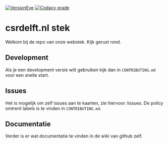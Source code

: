 [![VersionEye](https://img.shields.io/versioneye/d/user/projects/5774370f99ed29003b2812ba.svg?style=flat-square)](https://www.versioneye.com/user/projects/5774370f99ed29003b2812ba)
[![Codacy grade](https://img.shields.io/codacy/grade/70ed86243f82444790e463c24c2a3a0c.svg?style=flat-square)](https://www.codacy.com/app/qurben/csrdelft-nl?utm_source=github.com&amp;utm_medium=referral&amp;utm_content=csrdelft/csrdelft.nl&amp;utm_campaign=Badge_Grade)
# csrdelft.nl stek

Welkom bij de repo van onze webstek. Kijk gerust rond. 

## Development
Als je een development versie wilt gebruiken kijk dan in `CONTRIBUTING.md` voor een snelle start.

## Issues
Het is mogelijk om zelf issues aan te kaarten, zie hiervoor /issues. De policy omtrent labels is te vinden in `CONTRIBUTING.md`.

## Documentatie
Verder is er wat documentatie te vinden in de wiki van github zelf.
